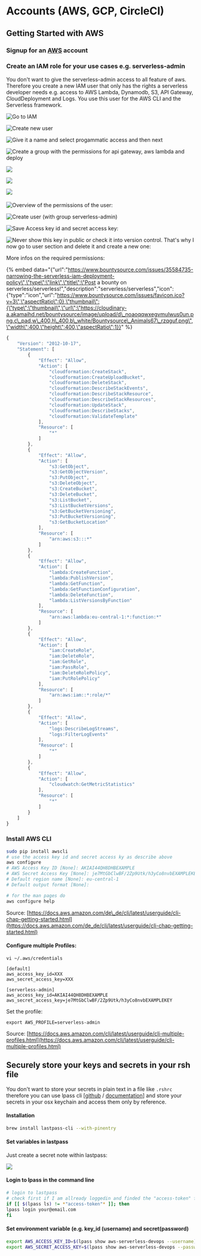 # Accounts \(AWS, GCP, CircleCI\)

## Getting Started with AWS

### Signup for an [AWS](https://aws.amazon.com) account

### Create an IAM role for your use cases e.g. serverless-admin

You don't want to give the serverless-admin access to all feature of aws. Therefore you create a new IAM user that only has the rights a serverless developer needs e.g. access to AWS Lambda, Dynamodb, S3, API Gateway, CloudDeployment and Logs. You use this user for the AWS CLI and the Serverless framework.

![Go to IAM](../.gitbook/assets/screen-shot-2018-01-20-at-22.43.56%20%281%29.png)

![Create new user](../.gitbook/assets/create-new-iam-user%20%282%29.png)

![Give it a name and select progammatic access and then next](../.gitbook/assets/create-new-iam-user%20%281%29.png)

![Create a group with the permissions for api gateway, aws lambda and deploy](../.gitbook/assets/creare-iam-role%20%283%29.png)

![](../.gitbook/assets/create-iam-role-2.png)

![](../.gitbook/assets/create-group.png)

![](../.gitbook/assets/create-iam-role-3.png)

#### 

![Overview of the permissions of the user:](../.gitbook/assets/serverless-admin-iam-rights.png)

![Create user \(with group serverless-admin\)](../.gitbook/assets/create-iam-role-4%20%281%29.png)

![Save Access key id and secret access key:](../.gitbook/assets/iam-role-credentials%20%281%29.png)

![Never show this key in public or check it into version control. That&apos;s why I now go to user section and delete it and create a new one:](../.gitbook/assets/change-iam-user-credentials%20%282%29.png)

More infos on the required permissions:

{% embed data="{\"url\":\"https://www.bountysource.com/issues/35584735-narrowing-the-serverless-iam-deployment-policy\",\"type\":\"link\",\"title\":\"Post a bounty on serverless/serverless!\",\"description\":\"serverless/serverless\",\"icon\":{\"type\":\"icon\",\"url\":\"https://www.bountysource.com/issues/favicon.ico?v=3\",\"aspectRatio\":0},\"thumbnail\":{\"type\":\"thumbnail\",\"url\":\"https://cloudinary-a.akamaihd.net/bountysource/image/upload/d\_noaoqqwxegvmulwus0un.png,c\_pad,w\_400,h\_400,b\_white/Bountysource\_Animals67\_rzqguf.png\",\"width\":400,\"height\":400,\"aspectRatio\":1}}" %}

```javascript
{
    "Version": "2012-10-17",
    "Statement": [
        {
            "Effect": "Allow",
            "Action": [
                "cloudformation:CreateStack",
                "cloudformation:CreateUploadBucket",
                "cloudformation:DeleteStack",
                "cloudformation:DescribeStackEvents",
                "cloudformation:DescribeStackResource",
                "cloudformation:DescribeStackResources",
                "cloudformation:UpdateStack",
                "cloudformation:DescribeStacks",
                "cloudformation:ValidateTemplate"
            ],
            "Resource": [
                "*"
            ]
        },
        {
            "Effect": "Allow",
            "Action": [
                "s3:GetObject",
                "s3:GetObjectVersion",
                "s3:PutObject",
                "s3:DeleteObject",
                "s3:CreateBucket",
                "s3:DeleteBucket",
                "s3:ListBucket",
                "s3:ListBucketVersions",
                "s3:GetBucketVersioning",
                "s3:PutBucketVersioning",
                "s3:GetBucketLocation"
            ],
            "Resource": [
                "arn:aws:s3:::*"
            ]
        },
        {
            "Effect": "Allow",
            "Action": [
                "lambda:CreateFunction",
                "lambda:PublishVersion",
                "lambda:GetFunction",
                "lambda:GetFunctionConfiguration",
                "lambda:DeleteFunction",
                "lambda:ListVersionsByFunction"
            ],
            "Resource": [
                "arn:aws:lambda:eu-central-1:*:function:*"
            ]
        },
        {
            "Effect": "Allow",
            "Action": [
                "iam:CreateRole",
                "iam:DeleteRole",
                "iam:GetRole",
                "iam:PassRole",
                "iam:DeleteRolePolicy",
                "iam:PutRolePolicy"
            ],
            "Resource": [
                "arn:aws:iam::*:role/*"
            ]
        },
        {
            "Effect": "Allow",
            "Action": [
                "logs:DescribeLogStreams",
                "logs:FilterLogEvents"
            ],
            "Resource": [
                "*"
            ]
        },
        {
            "Effect": "Allow",
            "Action": [
                "cloudwatch:GetMetricStatistics"
            ],
            "Resource": [
                "*"
            ]
        }
    ]
}
```

### Install AWS CLI

```bash
sudo pip install awscli
# use the access key id and secret access ky as describe above
aws configure
# AWS Access Key ID [None]: AKIAI44QH8DHBEXAMPLE
# AWS Secret Access Key [None]: je7MtGbClwBF/2Zp9Utk/h3yCo8nvbEXAMPLEKEY
# Default region name [None]: eu-central-1
# Default output format [None]:

# for the man pages do
aws configure help
```

Source: [https://docs.aws.amazon.com/de\_de/cli/latest/userguide/cli-chap-getting-started.html](https://docs.aws.amazon.com/de_de/cli/latest/userguide/cli-chap-getting-started.html)

#### Configure multiple Profiles:

```text
vi ~/.aws/credentials
```

```text
[default]
aws_access_key_id=XXX
aws_secret_access_key=XXX

[serverless-admin]
aws_access_key_id=AKIAI44QH8DHBEXAMPLE
aws_secret_access_key=je7MtGbClwBF/2Zp9Utk/h3yCo8nvbEXAMPLEKEY
```

Set the profile:

```text
export AWS_PROFILE=serverless-admin
```

Source: [https://docs.aws.amazon.com/cli/latest/userguide/cli-multiple-profiles.html](https://docs.aws.amazon.com/cli/latest/userguide/cli-multiple-profiles.html)



## Securely store your keys and secrets in your rsh file

You don't want to store your secrets in plain text in a file like `.rshrc`  therefore you can use lpass cli \[[github](https://github.com/lastpass/lastpass-cli) / [documentation](https://helpdesk.lastpass.com/lastpass-command-line-application/)\] and store your secrets in your osx keychain and access them only by reference.

#### Installation

```bash
brew install lastpass-cli --with-pinentry
```

#### Set variables in lastpass

Just create a secret note within lastpass:

![](../.gitbook/assets/add-secret-to-lastpass.png)

#### Login to lpass in the command line

```bash
# login to lastpass
# check first if I am allready loggedin and finded the "access-token" folder 
if [[ $(lpass ls) != *"access-token"* ]]; then
lpass login your@email.com
fi
```

#### Set environment variable \(e.g. key\_id \(username\) and secret\(password\)

```bash
export AWS_ACCESS_KEY_ID=$(lpass show aws-serverless-devops --username)
export AWS_SECRET_ACCESS_KEY=$(lpass show aws-serverless-devops --password)
```


